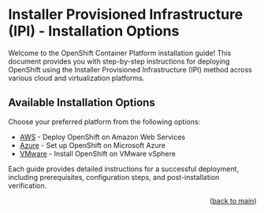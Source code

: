 # Installer Provisioned Infrastructure (IPI) - Installation Options

Welcome to the OpenShift Container Platform installation guide! This document provides you with step-by-step instructions for deploying OpenShift using the Installer Provisioned Infrastructure (IPI) method across various cloud and virtualization platforms.

## Available Installation Options

Choose your preferred platform from the following options:

- [AWS](https://docs.openshift.com/container-platform/4.11/installing/installing_aws/installing-aws-default.html) - Deploy OpenShift on Amazon Web Services
- [Azure](https://docs.openshift.com/container-platform/4.11/installing/installing_azure/installing-azure-default.html) - Set up OpenShift on Microsoft Azure
- [VMware](https://docs.openshift.com/container-platform/4.11/installing/installing_vsphere/installing-vsphere-installer-provisioned.html) - Install OpenShift on VMware vSphere

Each guide provides detailed instructions for a successful deployment, including prerequisites, configuration steps, and post-installation verification.

<p align="right">(<a href="https://github.com/one-touch-provisioning/otp-gitops/">back to main</a>)</p>